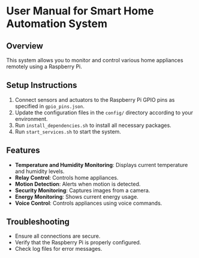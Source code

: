 # User Manual for Smart Home Automation System

## Overview

This system allows you to monitor and control various home appliances remotely using a Raspberry Pi.

## Setup Instructions

1. Connect sensors and actuators to the Raspberry Pi GPIO pins as specified in `gpio_pins.json`.
2. Update the configuration files in the `config/` directory according to your environment.
3. Run `install_dependencies.sh` to install all necessary packages.
4. Run `start_services.sh` to start the system.

## Features

- **Temperature and Humidity Monitoring**: Displays current temperature and humidity levels.
- **Relay Control**: Controls home appliances.
- **Motion Detection**: Alerts when motion is detected.
- **Security Monitoring**: Captures images from a camera.
- **Energy Monitoring**: Shows current energy usage.
- **Voice Control**: Controls appliances using voice commands.

## Troubleshooting

- Ensure all connections are secure.
- Verify that the Raspberry Pi is properly configured.
- Check log files for error messages.
